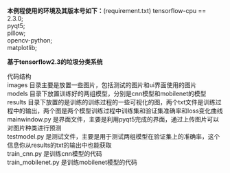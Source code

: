 **本例程使用的环境及其版本号如下：**(requirement.txt)
  tensorflow-cpu == 2.3.0;<br />
  pyqt5;<br />
  pillow;<br />
  opencv-python;<br />
  matplotlib;<br />

**基于tensorflow2.3的垃圾分类系统**

  代码结构<br />
images 目录主要是放置一些图片，包括测试的图片和ui界面使用的图片<br />
models 目录下放置训练好的两组模型，分别是cnn模型和mobilenet的模型<br />
results 目录下放置的是训练的训练过程的一些可视化的图，两个txt文件是训练过程中的输出，两个图是两个模型训练过程中训练集和验证集准确率和loss变化曲线<br />
mainwindow.py 是界面文件，主要是利用pyqt5完成的界面，通过上传图片可以对图片种类进行预测<br />
testmodel.py 是测试文件，主要是用于测试两组模型在验证集上的准确率，这个信息你从results的txt的输出中也能获取<br />
train_cnn.py 是训练cnn模型的代码<br />
train_mobilenet.py 是训练mobilenet模型的代码<br />
